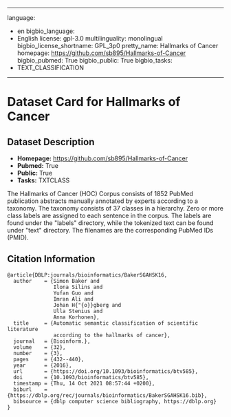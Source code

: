 
---
language: 
- en
bigbio_language: 
- English
license: gpl-3.0
multilinguality: monolingual
bigbio_license_shortname: GPL_3p0
pretty_name: Hallmarks of Cancer
homepage: https://github.com/sb895/Hallmarks-of-Cancer
bigbio_pubmed: True
bigbio_public: True
bigbio_tasks: 
- TEXT_CLASSIFICATION
---


# Dataset Card for Hallmarks of Cancer

## Dataset Description

- **Homepage:** https://github.com/sb895/Hallmarks-of-Cancer
- **Pubmed:** True
- **Public:** True
- **Tasks:** TXTCLASS


The Hallmarks of Cancer (HOC) Corpus consists of 1852 PubMed publication
abstracts manually annotated by experts according to a taxonomy. The taxonomy
consists of 37 classes in a hierarchy. Zero or more class labels are assigned
to each sentence in the corpus. The labels are found under the "labels"
directory, while the tokenized text can be found under "text" directory.
The filenames are the corresponding PubMed IDs (PMID).



## Citation Information

```
@article{DBLP:journals/bioinformatics/BakerSGAHSK16,
  author    = {Simon Baker and
               Ilona Silins and
               Yufan Guo and
               Imran Ali and
               Johan H{"{o}}gberg and
               Ulla Stenius and
               Anna Korhonen},
  title     = {Automatic semantic classification of scientific literature
               according to the hallmarks of cancer},
  journal   = {Bioinform.},
  volume    = {32},
  number    = {3},
  pages     = {432--440},
  year      = {2016},
  url       = {https://doi.org/10.1093/bioinformatics/btv585},
  doi       = {10.1093/bioinformatics/btv585},
  timestamp = {Thu, 14 Oct 2021 08:57:44 +0200},
  biburl    = {https://dblp.org/rec/journals/bioinformatics/BakerSGAHSK16.bib},
  bibsource = {dblp computer science bibliography, https://dblp.org}
}

```
